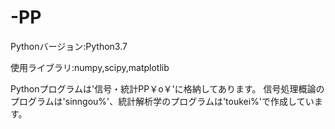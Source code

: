 # -PP
Pythonバージョン:Python3.7

使用ライブラリ:numpy,scipy,matplotlib

Pythonプログラムは'信号・統計PP￥o￥'に格納してあります。
信号処理概論のプログラムは'sinngou%'、統計解析学のプログラムは'toukei%'で作成しています。
